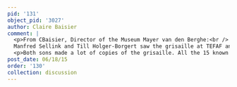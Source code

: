 ```yaml
---
pid: '131'
object_pid: '3027'
author: Claire Baisier
comment: |
  <p>From CBaisier, Director of the Museum Mayer van den Berghe:<br />
  Manfred Sellink and Till Holger-Borgert saw the grisaille at TEFAF and in our museum, and confirm that it is work by Jan I Brueghel. The painting is a copy from the original work by Pieter I Bruegel dated 1565 in The Courtauld Gallery London. This painting was the only one that never left the family Bruegel, and was inherited by Jan I Brueghel.</p>
  <p>Both sons made a lot of copies of the grisaille. All the 15 known paintings by Pieter II Brueghel are in colour [see Ertz 1998, pp. 380-386]. Specialists suppose he copied engravings. All the paintings by Jan I Brueghel seem to be in grisaille, and based on the original work of his father he had in his own collection .</p>
post_date: 06/18/15
order: '130'
collection: discussion
---
```

